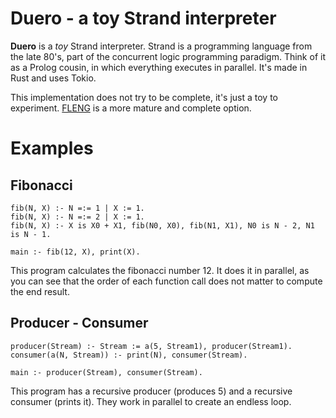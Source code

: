 # Duero - a toy Strand interpreter

**Duero** is a _toy_ Strand interpreter. Strand is a programming language from the late 80's, part of the concurrent logic programming paradigm. Think of it as a Prolog cousin, in which everything executes in parallel. It's made in Rust and uses Tokio.

This implementation does not try to be complete, it's just a toy to experiment. [FLENG](https://www.call-with-current-continuation.org/fleng/fleng.html) is a more mature and complete option.

# Examples

## Fibonacci

```
fib(N, X) :- N =:= 1 | X := 1.
fib(N, X) :- N =:= 2 | X := 1.
fib(N, X) :- X is X0 + X1, fib(N0, X0), fib(N1, X1), N0 is N - 2, N1 is N - 1.

main :- fib(12, X), print(X).
```

This program calculates the fibonacci number 12. It does it in parallel, as you can see that the order of each function call does not matter to compute the end result.

## Producer - Consumer

```
producer(Stream) :- Stream := a(5, Stream1), producer(Stream1).
consumer(a(N, Stream)) :- print(N), consumer(Stream).

main :- producer(Stream), consumer(Stream).
```

This program has a recursive producer (produces 5) and a recursive consumer (prints it). They work in parallel to create an endless loop.
